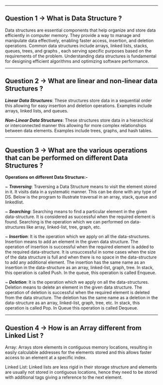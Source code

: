 <hr>

## Question 1 -> What is Data Structure ?

Data structures are essential components that help organize and store data efficiently in computer memory. They provide a way to manage and manipulate data effectively, enabling faster access, insertion, and deletion operations.
Common data structures include arrays, linked lists, stacks, queues, trees, and graphs , each serving specific purposes based on the requirements of the problem. Understanding data structures is fundamental for designing efficient algorithms and optimizing software performance.

<hr>

## Question 2 -> What are linear and non-linear data Structures ?

***Linear Data Structures***: These structures store data in a sequential order this allowing for easy insertion and deletion operations. Examples include arrays, linked lists, and queues.

***Non-Linear Data Structures***: These structures store data in a hierarchical or interconnected manner this allowing for more complex relationships between data elements. Examples include trees, graphs, and hash tables.

<hr>

## Question 3 -> What are the various operations that can be performed on different Data Structures ?

**Operations on different Data Structure:-**

~ ***Traversing***: Traversing a Data Structure means to visit the element stored in it. It visits data in a systematic manner. This can be done with any type of DS. 
Below is the program to illustrate traversal in an array, stack, queue and linkedlist.

~ ***Searching***: Searching means to find a particular element in the given data-structure. It is considered as successful when the required element is found. Searching is the operation which we can performed on data-structures like array, linked-list, tree, graph, etc.

~ ***Insertion***: It is the operation which we apply on all the data-structures. Insertion means to add an element in the given data structure. The operation of insertion is successful when the required element is added to the required data-structure. It is unsuccessful in some cases when the size of the data structure is full and when there is no space in the data-structure to add any additional element. The insertion has the same name as an insertion in the data-structure as an array, linked-list, graph, tree. In stack, this operation is called Push. In the queue, this operation is called Enqueue.

~ ***Deletion***: It is the operation which we apply on all the data-structures. Deletion means to delete an element in the given data structure. The operation of deletion is successful when the required element is deleted from the data structure. The deletion has the same name as a deletion in the data-structure as an array, linked-list, graph, tree, etc. In stack, this operation is called Pop. In Queue this operation is called Dequeue.

<hr>

## Question 4 -> How is an Array different from Linked List ?

Array: Arrays store elements in contiguous memory locations, resulting in easily calculable addresses for the elements stored and this allows faster access to an element at a specific index.

Linked List: Linked lists are less rigid in their storage structure and elements are usually not stored in contiguous locations, hence they need to be stored with additional tags giving a reference to the next element. 